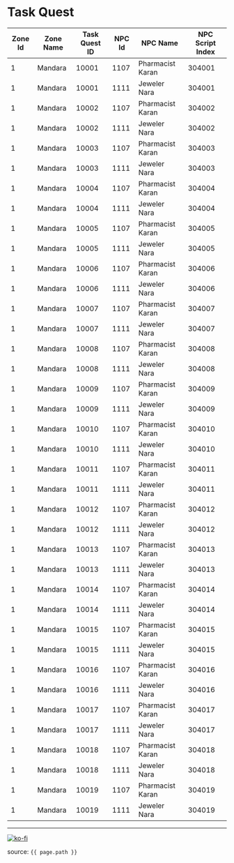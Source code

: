 # Task Quest

Zone Id | Zone Name | Task Quest ID | NPC Id | NPC Name | NPC Script Index
--- | --- | --- | --- | --- | ---
1 | Mandara | 10001 | 1107 | Pharmacist Karan | 304001
1 | Mandara | 10001 | 1111 | Jeweler Nara | 304001
1 | Mandara | 10002 | 1107 | Pharmacist Karan | 304002
1 | Mandara | 10002 | 1111 | Jeweler Nara | 304002
1 | Mandara | 10003 | 1107 | Pharmacist Karan | 304003
1 | Mandara | 10003 | 1111 | Jeweler Nara | 304003
1 | Mandara | 10004 | 1107 | Pharmacist Karan | 304004
1 | Mandara | 10004 | 1111 | Jeweler Nara | 304004
1 | Mandara | 10005 | 1107 | Pharmacist Karan | 304005
1 | Mandara | 10005 | 1111 | Jeweler Nara | 304005
1 | Mandara | 10006 | 1107 | Pharmacist Karan | 304006
1 | Mandara | 10006 | 1111 | Jeweler Nara | 304006
1 | Mandara | 10007 | 1107 | Pharmacist Karan | 304007
1 | Mandara | 10007 | 1111 | Jeweler Nara | 304007
1 | Mandara | 10008 | 1107 | Pharmacist Karan | 304008
1 | Mandara | 10008 | 1111 | Jeweler Nara | 304008
1 | Mandara | 10009 | 1107 | Pharmacist Karan | 304009
1 | Mandara | 10009 | 1111 | Jeweler Nara | 304009
1 | Mandara | 10010 | 1107 | Pharmacist Karan | 304010
1 | Mandara | 10010 | 1111 | Jeweler Nara | 304010
1 | Mandara | 10011 | 1107 | Pharmacist Karan | 304011
1 | Mandara | 10011 | 1111 | Jeweler Nara | 304011
1 | Mandara | 10012 | 1107 | Pharmacist Karan | 304012
1 | Mandara | 10012 | 1111 | Jeweler Nara | 304012
1 | Mandara | 10013 | 1107 | Pharmacist Karan | 304013
1 | Mandara | 10013 | 1111 | Jeweler Nara | 304013
1 | Mandara | 10014 | 1107 | Pharmacist Karan | 304014
1 | Mandara | 10014 | 1111 | Jeweler Nara | 304014
1 | Mandara | 10015 | 1107 | Pharmacist Karan | 304015
1 | Mandara | 10015 | 1111 | Jeweler Nara | 304015
1 | Mandara | 10016 | 1107 | Pharmacist Karan | 304016
1 | Mandara | 10016 | 1111 | Jeweler Nara | 304016
1 | Mandara | 10017 | 1107 | Pharmacist Karan | 304017
1 | Mandara | 10017 | 1111 | Jeweler Nara | 304017
1 | Mandara | 10018 | 1107 | Pharmacist Karan | 304018
1 | Mandara | 10018 | 1111 | Jeweler Nara | 304018
1 | Mandara | 10019 | 1107 | Pharmacist Karan | 304019
1 | Mandara | 10019 | 1111 | Jeweler Nara | 304019

---

[![ko-fi](https://www.ko-fi.com/img/githubbutton_sm.svg)](https://ko-fi.com/T6T41JKMI)

source: `{{ page.path }}`
